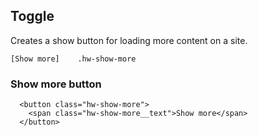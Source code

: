 ## Toggle

Creates a show button for loading more content on a site.

```code
[Show more]    .hw-show-more
```

### Show more button

```html|span-6
  <button class="hw-show-more">
    <span class="hw-show-more__text">Show more</span>
  </button>
```
